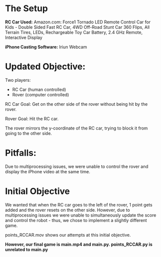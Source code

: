 # The Setup
**RC Car Used:** Amazon.com: Force1 Tornado LED Remote Control Car for Kids - Double Sided Fast RC Car, 4WD Off-Road Stunt Car 360 Flips, All Terrain Tires, LEDs, Rechargeable Toy Car Battery, 2.4 GHz Remote, Interactive Display

**iPhone Casting Software:** Iriun Webcam

# Updated Objective:
Two players:
- RC Car (human controlled)
- Rover (computer controlled)

RC Car Goal: Get on the other side of the rover without being hit by the rover.

Rover Goal: Hit the RC car.

The rover mirrors the y-coordinate of the RC car, trying to block it from going to the other side.

# Pitfalls:
Due to multiprocessing issues, we were unable to control the rover and display the iPhone video at the same time. 

# Initial Objective
We wanted that when the RC car goes to the left of the rover, 1 point gets added and the rover resets on the other side. However, due to multiprocessing issues we were unable to simultaneously update the score and control the robot - thus, we chose to implement a slightly different game. 

points_RCCAR.mov shows our attempts at this initial objective. 

**However, our final game is main.mp4 and main.py. points_RCCAR.py is unrelated to main.py**
